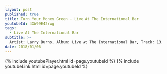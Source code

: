 ```yaml
---
layout: post
published: true
title: Turn Your Money Green - Live At The International Bar
youtubeId: 4XW99E42rwg
tags:
  - Live At The International Bar
subtitle: >-
  Artist: Larry Burns, Album: Live At The International Bar, Track: 13, Title: Turn Your Money Green.
date: 2018/01/06
---
```

{% include youtubePlayer.html id=page.youtubeId %}
{% include youtubeLink.html id=page.youtubeId %}

